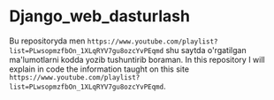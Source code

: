 # Django_web_dasturlash
Bu repositoryda men ``` https://www.youtube.com/playlist?list=PLwsopmzfbOn_1XLqRYV7gu8ozcYvPEqmd ``` shu saytda o'rgatilgan ma'lumotlarni kodda yozib tushuntirib boraman.
In this repository I will explain in code the information taught on this site ``` https://www.youtube.com/playlist?list=PLwsopmzfbOn_1XLqRYV7gu8ozcYvPEqmd ```.
